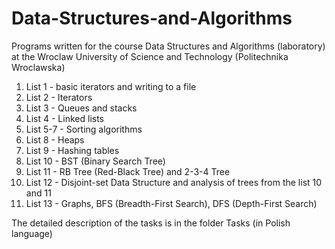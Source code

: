 # Data-Structures-and-Algorithms
Programs written for the course Data Structures and Algorithms (laboratory) at the Wroclaw University of Science and Technology (Politechnika Wroclawska)

1. List 1 - basic iterators and writing to a file
2. List 2 - Iterators
3. List 3 - Queues and stacks
4. List 4 - Linked lists
5. List 5-7 - Sorting algorithms
6. List 8 - Heaps
7. List 9 - Hashing tables
8. List 10 - BST (Binary Search Tree)
9. List 11 - RB Tree (Red-Black Tree) and 2-3-4 Tree
10. List 12 - Disjoint-set Data Structure and analysis of trees from the list 10 and 11
11. List 13 - Graphs, BFS (Breadth-First Search), DFS (Depth-First Search)

The detailed description of the tasks is in the folder Tasks (in Polish language)
